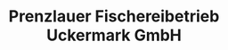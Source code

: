 ---
title: "Prenzlauer Fischereibetrieb Uckermark GmbH"
url: /prenzlau/prenzlauer-fischereibetrieb-uckermark-gmbh/
shop: Fisch
---
